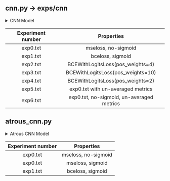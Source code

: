 ## cnn.py -> exps/cnn

<details>
<summary>CNN Model</summary>
  
```python
self.encoder = nn.Sequential(
        nn.Conv2d(2, 32, stride=(1, 1), kernel_size=(2, 2), padding=1),
        nn.LeakyReLU(0.01),
        nn.Conv2d(32, 64, stride=(1, 1), kernel_size=(2, 2), padding=1),
        nn.LeakyReLU(0.01),
        nn.Conv2d(64, 64, stride=(1, 1), kernel_size=(2, 2), padding=1),
        nn.LeakyReLU(0.01),
        nn.Conv2d(64, 64, stride=(1, 1), kernel_size=(2, 2), padding=1),
        nn.Flatten(),
        nn.Linear(6400, 128),
        nn.Linear(128, 64),
    )
    self.decoder = nn.Sequential(
        nn.Linear(64, 6400),
        nn.Unflatten(1, [64, 10, 10]),
        nn.ConvTranspose2d(64, 64, stride=(1, 1), kernel_size=(2, 2), padding=1),
        nn.LeakyReLU(0.01),
        nn.ConvTranspose2d(64, 64, stride=(1, 1), kernel_size=(2, 2), padding=1),
        nn.LeakyReLU(0.01),
        nn.ConvTranspose2d(64, 32, stride=(1, 1), kernel_size=(2, 2), padding=1),
        nn.LeakyReLU(0.01),
        nn.ConvTranspose2d(32, 32, stride=(1, 1), kernel_size=(2, 2), padding=1),
        nn.LeakyReLU(0.01),
        nn.ConvTranspose2d(32, 1, stride=(1, 1), kernel_size=(2, 2), padding=1),
        # nn.Sigmoid(),
    )
```
  
</details>

| Experiment number |                Properties                 |
| :---------------: | :---------------------------------------: |
|     exp0.txt      |            mseloss, no-sigmoid            |
|     exp1.txt      |             bceloss, sigmoid              |
|     exp2.txt      |     BCEWithLogitsLoss(pos_weights=4)      |
|     exp3.txt      |     BCEWithLogitsLoss(pos_weights=10)     |
|     exp4.txt      |     BCEWithLogitsLoss(pos_weights=2)      |
|     exp5.txt      |     exp0.txt with un-averaged metrics     |
|     exp6.txt      | exp0.txt, no-sigmoid, un-averaged metrics |


## atrous_cnn.py

<details>
<summary>Atrous CNN Model</summary>
  
```python
class AtrousLayer(nn.Module):
    def __init__(self, in_channels, out_channels):
        super().__init__()
        self.atrous_convs = nn.ModuleList(
            [
                nn.Sequential(
                    nn.Conv2d(
                        in_channels,
                        out_channels,
                        kernel_size=2,
                        stride=1,
                        dilation=1 + 2 * i,
                        padding=i,
                    ),
                    nn.LeakyReLU(0.01),
                )
                for i in range(3)
            ]
        )
        self.concat_conv = nn.Conv2d(out_channels * 3, out_channels, kernel_size=1)

    def forward(self, x):
        atrous_outputs = [conv(x) for conv in self.atrous_convs]
        concatenated = torch.cat(atrous_outputs, dim=1)
        return self.concat_conv(concatenated)


class AutoEncoder(nn.Module):
    def __init__(self, distance=7):
        super().__init__()
        self.distance = distance
        self.encoder = nn.Sequential(
            AtrousLayer(2, 32),
            AtrousLayer(32, 64),
            AtrousLayer(64, 128),
            nn.Flatten(),
            nn.Linear(128 * (self.distance - 2) * (self.distance - 2), 128),
        )
        self.decoder = nn.Sequential(
            nn.Linear(128, 64 * (self.distance + 3) * (self.distance + 3)),
            nn.Unflatten(1, [64, self.distance + 3, self.distance + 3]),
            nn.ConvTranspose2d(64, 32, stride=1, kernel_size=2, padding=1),
            nn.LeakyReLU(0.01),
            nn.ConvTranspose2d(32, 32, stride=1, kernel_size=2, padding=1),
            nn.LeakyReLU(0.01),
            nn.ConvTranspose2d(32, 1, stride=1, kernel_size=2, padding=1),
            nn.Sigmoid(),
        )

    def forward(self, x):
        x = self.encoder(x)
        x = self.decoder(x)
        return x
```
  
</details>

| Experiment number |     Properties      |
| :---------------: | :-----------------: |
|     exp0.txt      | mseloss, no-sigmoid |
|     exp0.txt      |  mseloss, sigmoid   |
|     exp1.txt      |  bceloss, sigmoid   |

